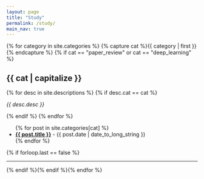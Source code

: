 ```yaml
---
layout: page
title: "Study"
permalink: /study/
main_nav: true
---
```


{% for category in site.categories %}
  {% capture cat %}{{ category | first }}{% endcapture %}
  {% if cat == "paper_review" or cat == "deep_learning" %}
  <h2 id="{{cat}}">{{ cat | capitalize }}</h2>
  {% for desc in site.descriptions %}
  {% if desc.cat == cat %}<p class="desc"><em>{{ desc.desc }}</em></p>{% endif %}
  {% endfor %}
  <ul class="posts-list">{% for post in site.categories[cat] %}
  <li><strong><a href="{{ post.url | prepend: site.baseurl }}">{{ post.title }}</a></strong>
  <span class="post-date">- {{ post.date | date_to_long_string }}</span></li>
  {% endfor %}</ul>
  {% if forloop.last == false %}<hr>{% endif %}{% endif %}{% endfor %}
<br>